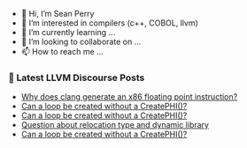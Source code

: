 - 👋 Hi, I’m Sean Perry
- 👀 I’m interested in compilers (c++, COBOL, llvm)
- 🌱 I’m currently learning ...
- 💞️ I’m looking to collaborate on ...
- 📫 How to reach me ...

<!---
s66perry/s66perry is a ✨ special ✨ repository because its `README.md` (this file) appears on your GitHub profile.
You can click the Preview link to take a look at your changes.
--->
### 📕 Latest LLVM Discourse Posts

<!-- DISCOURSE-LLVM:START -->
- [Why does clang generate an x86 floating point instruction?](https://discourse.llvm.org/t/why-does-clang-generate-an-x86-floating-point-instruction/69818#post_1)
- [Can a loop be created without a CreatePHI&lpar;&rpar;?](https://discourse.llvm.org/t/can-a-loop-be-created-without-a-createphi/69816#post_9)
- [Can a loop be created without a CreatePHI&lpar;&rpar;?](https://discourse.llvm.org/t/can-a-loop-be-created-without-a-createphi/69816#post_8)
- [Question about relocation type and dynamic library](https://discourse.llvm.org/t/question-about-relocation-type-and-dynamic-library/69794#post_3)
- [Can a loop be created without a CreatePHI&lpar;&rpar;?](https://discourse.llvm.org/t/can-a-loop-be-created-without-a-createphi/69816#post_7)
<!-- DISCOURSE-LLVM:END -->
